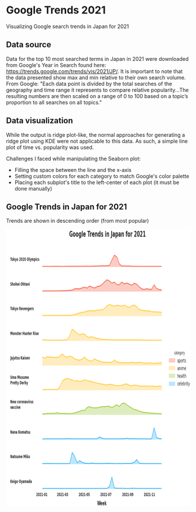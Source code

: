 # Google Trends 2021
Visualizing Google search trends in Japan for 2021

## Data source
Data for the top 10 most searched terms in Japan in 2021 were downloaded from Google's Year in Search found here: https://trends.google.com/trends/yis/2021/JP/.
It is important to note that the data presented show max and min relative to their own search volume. From Google: "Each data point is divided by the total searches of the geography and time range it represents to compare relative popularity...The resulting numbers are then scaled on a range of 0 to 100 based on a topic’s proportion to all searches on all topics."

## Data visualization
While the output is ridge plot-like, the normal approaches for generating a ridge plot using KDE were not applicable to this data. As such, a simple line plot of time vs. popularity was used.

Challenges I faced while manipulating the Seaborn plot:
- Filling the space between the line and the x-axis
- Setting custom colors for each category to match Google's color palette
- Placing each subplot's title to the left-center of each plot (it must be done manually)

## Google Trends in Japan for 2021
Trends are shown in descending order (from most popular)
<p align="left"><img src="visualization.png" alt="visualization" width="903" height="761"/>
